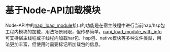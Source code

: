 # 基于Node-API加载模块

Node-API中的[napi_load_module](../napi/use-napi-load-module.md)接口的功能是在宿主线程中进行当前hap/hsp包工程内模块的加载，用法场景局限，但传参简单。[napi_load_module_with_info](../napi/use-napi-load-module-with-info.md)可支持宿主线程或子线程内加载har包、hsp包、native模块等多种文件类型，用法更加丰富，但使用时需要标记所加载包的信息。
